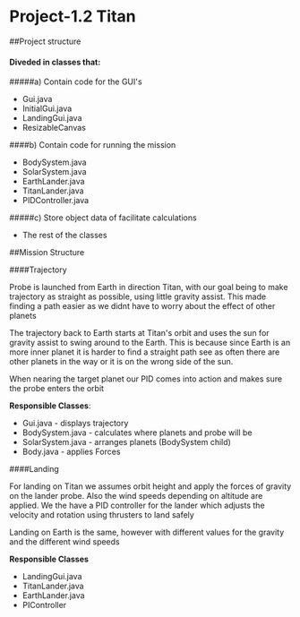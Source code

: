 # Project-1.2 Titan 

##Project structure

#### Diveded in classes that:

#####a) Contain code for the GUI's
* Gui.java
* InitialGui.java
* LandingGui.java
* ResizableCanvas

####b) Contain code for running the mission
* BodySystem.java
* SolarSystem.java
* EarthLander.java
* TitanLander.java
* PIDController.java

#####c) Store object data of facilitate calculations
* The rest of the classes


##Mission Structure 

####Trajectory 

Probe is launched from Earth in direction Titan, 
with our goal being to make trajectory as straight as possible, 
using little gravity assist. This made finding a path easier as we 
didnt have to worry about the effect of other planets 

The trajectory back to Earth starts at Titan's orbit and uses the sun
for gravity assist to swing around to the Earth. This is because since
Earth is an more inner planet it is harder to find a straight path see as
often there are other planets in the way or it is on the wrong side of the sun.

When nearing the target planet our PID comes into action and makes sure the 
probe enters the orbit

**Responsible Classes**:
* Gui.java - displays trajectory 
* BodySystem.java - calculates where planets and probe will be 
* SolarSystem.java - arranges planets (BodySystem child)
* Body.java - applies Forces

####Landing 

For landing on Titan we assumes orbit height and apply the forces of gravity 
on the lander probe. Also the wind speeds depending on altitude are applied.
We the have a PID controller for the lander which adjusts the velocity and rotation
using thrusters to land safely  

Landing on Earth is the same, however with different values for the gravity and 
the different wind speeds 

**Responsible Classes**
* LandingGui.java
* TitanLander.java
* EarthLander.java
* PIController

